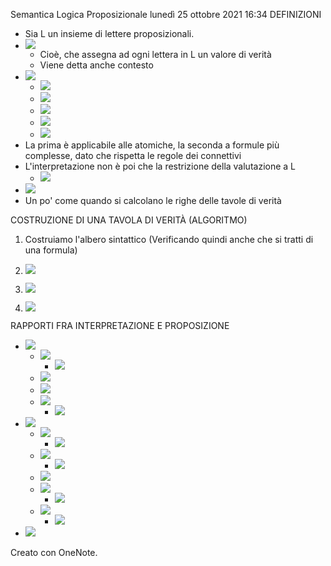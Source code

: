 Semantica Logica Proposizionale
lunedì 25 ottobre 2021
16:34
DEFINIZIONI

- Sia L un insieme di lettere proposizionali.
- ![](0f842d2ebeb84c1ca649d944f7041903.png)
    - Cioè, che assegna ad ogni lettera in L un valore di verità
    - Viene detta anche contesto
- ![](11fd825760c549bb8d60ad335c12a6a2.png)
    - ![](d35455a67ffe4bd093a6ee5715f9bbc4.png)
    - ![](83367e04a9ee4b3cb24273bc2f16af53.png)
    - ![](0b14b735cf4b4eb2be2688fd7f3c4f66.png)
    - ![](2377d3422af74a1f90120509f765d502.png)
    - ![](9e5325a2a75243e2bfab2e60d5ca4dcf.png)
- La prima è applicabile alle atomiche, la seconda a formule più complesse, dato che rispetta le regole dei connettivi
- L'interpretazione non è poi che la restrizione della valutazione a L
    - ![](7a54fc76881c45739673198c4134b699.png)
- ![](1dd5e48a962840ad8c367e42ffbdb596.png)
- Un po' come quando si calcolano le righe delle tavole di verità

COSTRUZIONE DI UNA TAVOLA DI VERITÀ (ALGORITMO)

1. Costruiamo l'albero sintattico (Verificando quindi anche che si tratti di una formula)

2. ![](bd00c0e9d38e46d6b2757eb0702638ec.png)
3. ![](481da31e600c40548d1930882739ac3e.png)
4. ![](f4ddbef00e59416ea072236a02af1296.png)

RAPPORTI FRA INTERPRETAZIONE E PROPOSIZIONE

- ![](e2b761587569483dbe4fea7dcb89e6e8.png)
    - ![](1b08da0a0962455580d0043141acc88e.png)
        - ![](73a18aa5935d453abc28e7b59bd8c05d.png)
    - ![](25fbc458f12c439bb08e794fed0d65a3.png)
    - ![](04f672266d914262b98535a98ed66b2c.png)
    - ![](ca8dd4a89c6f4f098b129a5952afccf2.png)
        - ![](355c9a8a2b4b410da8b80ba86b80c093.png)
- ![](a03444f2c09946008a7f255150b1c810.png)
    - ![](3090a32402e744d9a1801e1c78c36a61.png)
        - ![](b3ba3619aced4a71a7f2a89ccbd7a1f5.png)
    - ![](7e6d376004af42c9b83f1c8e2ea877b1.png)
        - ![](e8b15fae7b6d4380894eb3ead17aba0b.png)
    - ![](6e6d49728f094c7aaefcc3743a50b6d8.png)
    - ![](a80c1a5ddfc74372987d9536e5636ba0.png)
        - ![](da914a3d641d4aea8805341a036af274.png)
    - ![](f8c9890cdbfe4cc1aabc32024e22d10b.png)
        - ![](d948c500ded440459000bb69006436b3.png)
- ![](e054757369844278a3bc82403e6e90d9.png)

Creato con OneNote.